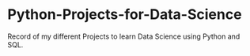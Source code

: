 # Python-Projects-for-Data-Science

Record of my different Projects to learn Data Science using Python and SQL.
